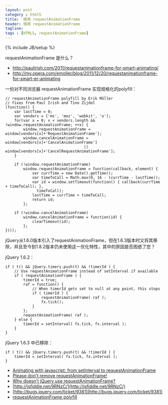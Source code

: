 ```yaml
---
layout: post
category : html5
title:  慎用 requestAnimationFrame
header: 慎用 requestAnimationFrame
tagline:
tags : [HTML5, requestAnimationFrame]
---
```

{% include JB/setup %}

requestAnimationFrame 是什么？

* http://paulirish.com/2011/requestanimationframe-for-smart-animating/
* http://my.opera.com/emoller/blog/2011/12/20/requestanimationframe-for-smart-er-animating

一份对不同浏览器 requestAnimationFrame 实现规格化的polyfill：
	
	// requestAnimationFrame polyfill by Erik Möller
	// fixes from Paul Irish and Tino Zijdel
	(function() {
		var lastTime = 0;
		var vendors = ['ms', 'moz', 'webkit', 'o'];
		for(var x = 0; x < vendors.length && !window.requestAnimationFrame; ++x) {
			window.requestAnimationFrame = window[vendors[x]+'RequestAnimationFrame'];
			window.cancelAnimationFrame = window[vendors[x]+'CancelAnimationFrame']
									   || window[vendors[x]+'CancelRequestAnimationFrame'];
		}

		if (!window.requestAnimationFrame)
			window.requestAnimationFrame = function(callback, element) {
				var currTime = new Date().getTime();
				var timeToCall = Math.max(0, 16 - (currTime - lastTime));
				var id = window.setTimeout(function() { callback(currTime + timeToCall); },
				  timeToCall);
				lastTime = currTime + timeToCall;
				return id;
			};

		if (!window.cancelAnimationFrame)
			window.cancelAnimationFrame = function(id) {
				clearTimeout(id);
			};
	}());


jQuery从1.6.0版本引入了requestAnimationFrame，但在1.6.3版本时又将其移除，并且至今到1.8.2版本仍未使用这一优化特性，其中的原因是否困惑了您？

jQuery 1.6.2：

	if ( t() && jQuery.timers.push(t) && !timerId ) {
		// Use requestAnimationFrame instead of setInterval if available
		if ( requestAnimationFrame ) {
			timerId = true;
			raf = function() {
				// When timerId gets set to null at any point, this stops
				if ( timerId ) {
					requestAnimationFrame( raf );
					fx.tick();
				}
			};
			requestAnimationFrame( raf );
		} else {
			timerId = setInterval( fx.tick, fx.interval );
		}
	}


jQuery 1.6.3 中已移除：

	if ( t() && jQuery.timers.push(t) && !timerId ) {
		timerId = setInterval( fx.tick, fx.interval );
	}




* [Animating with javascript: from setInterval to requestAnimationFrame](http://hacks.mozilla.org/2011/08/animating-with-javascript-from-setinterval-to-requestanimationframe/)
* [Please don't remove requestAnimationFrame!](http://forum.jquery.com/topic/please-don-t-remove-requestanimationframe)
* [Why doesn't jQuery use requestAnimationFrame?](http://stackoverflow.com/questions/7999680/why-doesnt-jquery-use-requestanimationframe)
* [http://jsfiddle.net/9RNzC/](http://jsfiddle.net/9RNzC/)
* [http://bugs.jquery.com/ticket/9381](http://bugs.jquery.com/ticket/9381)
* [requestAnimationFrame polyfill](https://gist.github.com/1579671)
